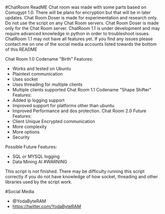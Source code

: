 #ChatRoom ReadME
Chat room was made with some parts based on Comugypt 1.0. There will be plans for encryption but that will be in later updates.
Chat Room Doser is made for experimentation and research only. Do not use the script on any Chat Room servers. Chat Room Doser is made only for the Chat Room server.
ChatRoom 1.1 is under development and may require advanced knowledge in python in order to troubleshoot issues. ChatRoom 1.1 may not have all features yet.
If you find any issues please contact me on one of the social media accounts listed towards the bottom of this README

Chat Room 1.0 Codename "Birth" Features:
- Works and tested on Ubuntu
- Plaintext communication
- Uses socket
- Uses threading for multiple clients
- Multiple clients supported
Chat Room 1.1 Codename "Shape Shifter" Features:
- Added ip logging support
- Improved support for platforms other than ubuntu.
- Improved Performance and dos protection.
Chat Room 2.0 Future Features:
- Client Unique Encrypted communication
- More complexity
- More options
- Security

Possible Future Features:
- SQL or MYSQL logging
- Data Mining AI
#WARNING

This script is not finished.
There may be difficulty running this script correctly if you do not have knowledge of how socket, threading and other libraries used by the script work.

#Social Media
- @YodaByteRAM
- https://twitter.com/YodaByteRAM
